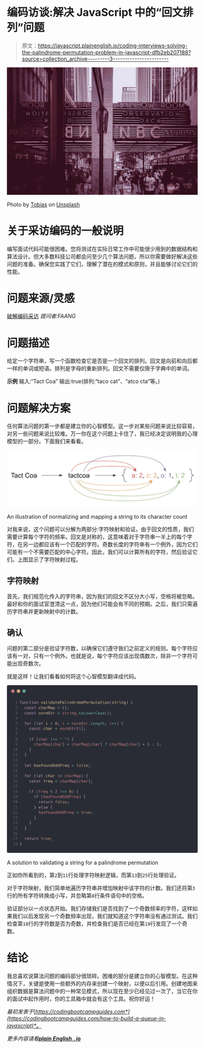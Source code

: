 # 编码访谈:解决 JavaScript 中的“回文排列”问题

> 原文：<https://javascript.plainenglish.io/coding-interviews-solving-the-palindrome-permutation-problem-in-javascript-dfb2eb207188?source=collection_archive---------3----------------------->

![](img/75195d9eb638c972546ef0db529bfd9a.png)

Photo by [Tobias](https://unsplash.com/@herrzett?utm_source=medium&utm_medium=referral) on [Unsplash](https://unsplash.com?utm_source=medium&utm_medium=referral)

# 关于采访编码的一般说明

编写面试代码可能很困难。您将测试在实际日常工作中可能很少用到的数据结构和算法设计。但大多数科技公司都会问至少几个算法问题，所以你需要做好解决这些问题的准备。确保您实践了它们，理解了潜在的模式和原则，并且能够讨论它们的性能。

# 问题来源/灵感

[破解编码采访](https://www.amazon.com/Cracking-Coding-Interview-Programming-Questions/dp/0984782850/)
*提问者:FAANG*

# 问题描述

给定一个字符串，写一个函数检查它是否是一个回文的排列。回文是向前和向后都一样的单词或短语。排列是字母的重新排列。回文不需要仅限于字典中的单词。

**示例**
输入:“Tact Coa”
输出:true(排列:“taco cat”、“atco cta”等。)

# 问题解决方案

任何算法问题的第一步都是建立你的心智模型。这一步对某些问题来说比较容易，对另一些问题来说比较难。万一你在这个问题上卡住了，我已经决定说明我的心理模型的一部分。下面我们来看看。

![](img/a7f15372c1457f1c8a562fc7d1324747.png)

An illustration of normalizing and mapping a string to its character count

对我来说，这个问题可以分解为两部分:字符映射和验证。由于回文的性质，我们需要计算每个字符的频率。回文是对称的，这意味着对于字符串一半上的每个字符，在另一边都应该有一个匹配的字符。奇数长度的字符串有一个例外，因为它们可能有一个不需要匹配的中心字符。因此，我们可以计算所有的字符，然后验证它们。上图显示了字符映射过程。

## 字符映射

首先，我们规范化传入的字符串，因为我们的回文不区分大小写，空格将被忽略。最好和你的面试官澄清这一点，因为他们可能会有不同的预期。之后，我们只需遍历字符串并更新映射中的计数。

## 确认

问题的第二部分是验证字符数，以确保它们遵守我们之前定义的规则。每个字符应该有一对，只有一个例外。也就是说，每个字符应该出现偶数次，除非一个字符可能出现奇数次。

就是这样！让我们看看如何将这个心智模型翻译成代码。

![](img/6e882fb9a32d28f4ddb15b36ff4805b3.png)

A solution to validating a string for a palindrome permutation

正如你所看到的，第`2`到`11`行处理字符映射逻辑，而第`13`到`25`行处理验证。

对于字符映射，我们简单地遍历字符串并增加映射中该字符的计数。我们还将第`3`行的所有字符转换成小写，并忽略第`8`行条件语句中的空格。

验证部分以一点状态开始。我们存储我们是否找到了一个奇数频率的字符，这样如果我们以后发现另一个奇数频率出现，我们就知道这个字符串没有通过测试。我们检查第`18`行的字符数是否为奇数，并检查我们是否已经在第`19`行发现了一个奇数。

# 结论

我总喜欢说算法问题的编码部分很琐碎。困难的部分是建立你的心智模型。在这种情况下，关键是使用一些额外的内存来创建一个映射，以便以后引用。创建地图来组织数据是算法问题中的一种常见模式，所以现在至少已经见过一次了，当它在你的面试中起作用时，你的工具箱中就会有这个工具。祝你好运！

*最初发表于*[*https://codingbootcampguides.com*](https://codingbootcampguides.com/how-to-build-a-queue-in-javascript)*。*

*更多内容请看*[***plain English . io***](http://plainenglish.io)